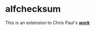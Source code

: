 # alfchecksum
This is an extension to Chris Paul's ***[work](https://github.com/cmpaul/hashable)***
